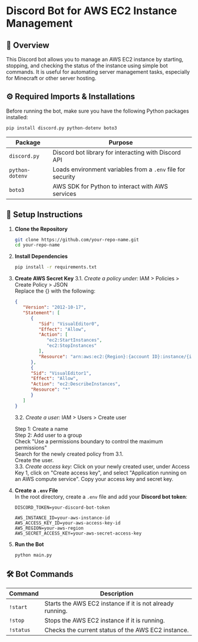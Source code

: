# **Discord Bot for AWS EC2 Instance Management**

## **📌 Overview**  
This Discord bot allows you to manage an AWS EC2 instance by starting, stopping, and checking the status of the instance using simple bot commands. It is useful for automating server management tasks, especially for Minecraft or other server hosting.

## **⚙️ Required Imports & Installations**  
Before running the bot, make sure you have the following Python packages installed:

```bash
pip install discord.py python-dotenv boto3

```

| Package          | Purpose |
|-----------------|---------|
| `discord.py`    | Discord bot library for interacting with Discord API |
| `python-dotenv` | Loads environment variables from a `.env` file for security |
| `boto3`         | AWS SDK for Python to interact with AWS services |

## **📂 Setup Instructions**  

1. **Clone the Repository**  
   ```bash
   git clone https://github.com/your-repo-name.git
   cd your-repo-name
   ```

2. **Install Dependencies**  
   ```bash
   pip install -r requirements.txt
   ```

3. **Create AWS Secret Key**
   3.1. *Create a policy under:*
      IAM > Policies > Create Policy > JSON<br />
      Replace the {} with the following:<br />
      ```json
      {
         "Version": "2012-10-17",
         "Statement": [
            {
               "Sid": "VisualEditor0",
               "Effect": "Allow",
               "Action": [
                  "ec2:StartInstances",
                  "ec2:StopInstances"
               ],
               "Resource": "arn:aws:ec2:{Region}:{account ID}:instance/{instance ID}"
            },
            {
            "Sid": "VisualEditor1",
            "Effect": "Allow",
            "Action": "ec2:DescribeInstances",
            "Resource": "*"
            }
         ]
      }
      ```
   3.2. *Create a user:*
      IAM > Users > Create user

      Step 1: Create a name<br />
      Step 2: Add user to a group<br />
      Check "Use a permissions boundary to control the maximum permissions"<br />
      Search for the newly created policy from 3.1.<br />
      Create the user.<br />
   3.3. *Create access key:*
      Click on your newly created user, under Access Key 1, click on "Create access key", and select "Application running on an AWS compute service". Copy your access key and secret key.

4. **Create a `.env` File**  
   In the root directory, create a `.env` file and add your **Discord bot token**:  
   ```
   DISCORD_TOKEN=your-discord-bot-token
   
   AWS_INSTANCE_ID=your-aws-instance-id
   AWS_ACCESS_KEY_ID=your-aws-access-key-id
   AWS_REGION=your-aws-region
   AWS_SECRET_ACCESS_KEY=your-aws-secret-access-key
   ```

5. **Run the Bot**  
   ```bash
   python main.py
   ```

## **🛠 Bot Commands**  
| Command | Description |
|---------|------------|
| `!start` | Starts the AWS EC2 instance if it is not already running. |
| `!stop` | Stops the AWS EC2 instance if it is running. |
| `!status` | Checks the current status of the AWS EC2 instance. |
